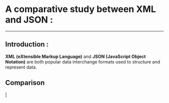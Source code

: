 # A comparative study between XML and JSON :
----


## Introduction :
**XML (eXtensible Markup Language)** and **JSON (JavaScript Object Notation)**  are both popular data interchange formats used to structure and represent data. 



## Comparison

|